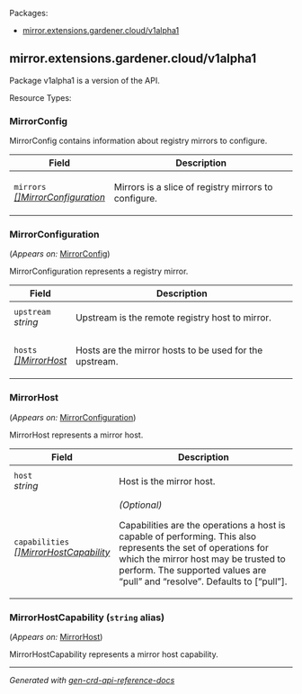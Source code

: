 <p>Packages:</p>
<ul>
<li>
<a href="#mirror.extensions.gardener.cloud%2fv1alpha1">mirror.extensions.gardener.cloud/v1alpha1</a>
</li>
</ul>
<h2 id="mirror.extensions.gardener.cloud/v1alpha1">mirror.extensions.gardener.cloud/v1alpha1</h2>
<p>
<p>Package v1alpha1 is a version of the API.</p>
</p>
Resource Types:
<ul></ul>
<h3 id="mirror.extensions.gardener.cloud/v1alpha1.MirrorConfig">MirrorConfig
</h3>
<p>
<p>MirrorConfig contains information about registry mirrors to configure.</p>
</p>
<table>
<thead>
<tr>
<th>Field</th>
<th>Description</th>
</tr>
</thead>
<tbody>
<tr>
<td>
<code>mirrors</code></br>
<em>
<a href="#mirror.extensions.gardener.cloud/v1alpha1.MirrorConfiguration">
[]MirrorConfiguration
</a>
</em>
</td>
<td>
<p>Mirrors is a slice of registry mirrors to configure.</p>
</td>
</tr>
</tbody>
</table>
<h3 id="mirror.extensions.gardener.cloud/v1alpha1.MirrorConfiguration">MirrorConfiguration
</h3>
<p>
(<em>Appears on:</em>
<a href="#mirror.extensions.gardener.cloud/v1alpha1.MirrorConfig">MirrorConfig</a>)
</p>
<p>
<p>MirrorConfiguration represents a registry mirror.</p>
</p>
<table>
<thead>
<tr>
<th>Field</th>
<th>Description</th>
</tr>
</thead>
<tbody>
<tr>
<td>
<code>upstream</code></br>
<em>
string
</em>
</td>
<td>
<p>Upstream is the remote registry host to mirror.</p>
</td>
</tr>
<tr>
<td>
<code>hosts</code></br>
<em>
<a href="#mirror.extensions.gardener.cloud/v1alpha1.MirrorHost">
[]MirrorHost
</a>
</em>
</td>
<td>
<p>Hosts are the mirror hosts to be used for the upstream.</p>
</td>
</tr>
</tbody>
</table>
<h3 id="mirror.extensions.gardener.cloud/v1alpha1.MirrorHost">MirrorHost
</h3>
<p>
(<em>Appears on:</em>
<a href="#mirror.extensions.gardener.cloud/v1alpha1.MirrorConfiguration">MirrorConfiguration</a>)
</p>
<p>
<p>MirrorHost represents a mirror host.</p>
</p>
<table>
<thead>
<tr>
<th>Field</th>
<th>Description</th>
</tr>
</thead>
<tbody>
<tr>
<td>
<code>host</code></br>
<em>
string
</em>
</td>
<td>
<p>Host is the mirror host.</p>
</td>
</tr>
<tr>
<td>
<code>capabilities</code></br>
<em>
<a href="#mirror.extensions.gardener.cloud/v1alpha1.MirrorHostCapability">
[]MirrorHostCapability
</a>
</em>
</td>
<td>
<em>(Optional)</em>
<p>Capabilities are the operations a host is capable of performing.
This also represents the set of operations for which the mirror host may be trusted to perform.
The supported values are &ldquo;pull&rdquo; and &ldquo;resolve&rdquo;.
Defaults to [&ldquo;pull&rdquo;].</p>
</td>
</tr>
</tbody>
</table>
<h3 id="mirror.extensions.gardener.cloud/v1alpha1.MirrorHostCapability">MirrorHostCapability
(<code>string</code> alias)</p></h3>
<p>
(<em>Appears on:</em>
<a href="#mirror.extensions.gardener.cloud/v1alpha1.MirrorHost">MirrorHost</a>)
</p>
<p>
<p>MirrorHostCapability represents a mirror host capability.</p>
</p>
<hr/>
<p><em>
Generated with <a href="https://github.com/ahmetb/gen-crd-api-reference-docs">gen-crd-api-reference-docs</a>
</em></p>
